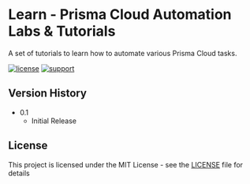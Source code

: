 # Learn - Prisma Cloud Automation Labs & Tutorials
A set of tutorials to learn how to automate various Prisma Cloud tasks.

[![license](https://img.shields.io/badge/license-MIT-blue.svg)](./LICENSE) [![support](https://img.shields.io/badge/Support%20Level-Community-yellowgreen)](./SUPPORT.md)

## Version History

* 0.1
    * Initial Release

## License
This project is licensed under the MIT License - see the [LICENSE](./LICENSE) file for details
